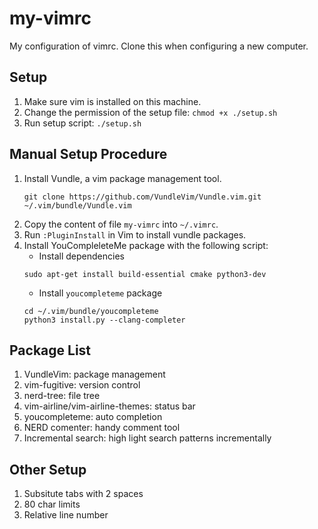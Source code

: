 # my-vimrc
My configuration of vimrc. Clone this when configuring a new computer.

## Setup
1. Make sure vim is installed on this machine.
1. Change the permission of the setup file: `chmod +x ./setup.sh`
1. Run setup script: `./setup.sh`

## Manual Setup Procedure

1. Install Vundle, a vim package management tool.
    ```
    git clone https://github.com/VundleVim/Vundle.vim.git ~/.vim/bundle/Vundle.vim
    ```
1. Copy the content of file `my-vimrc` into `~/.vimrc`.
1. Run `:PluginInstall` in Vim to install vundle packages.
1. Install YouCompleleteMe package with the following script:
    * Install dependencies
    ```
    sudo apt-get install build-essential cmake python3-dev
    ```
    * Install `youcompleteme` package
    ```
    cd ~/.vim/bundle/youcompleteme
    python3 install.py --clang-completer
    ```

## Package List
1. VundleVim: package management
1. vim-fugitive: version control
1. nerd-tree: file tree
1. vim-airline/vim-airline-themes: status bar
1. youcompleteme: auto completion
1. NERD comenter: handy comment tool
1. Incremental search: high light search patterns incrementally

## Other Setup
1. Subsitute tabs with 2 spaces 
1. 80 char limits
1. Relative line number
